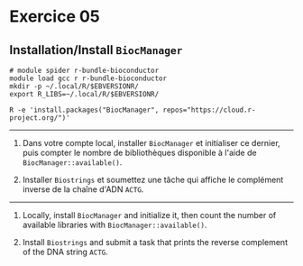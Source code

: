# Exercice 05

## Installation/Install `BiocManager`

```
# module spider r-bundle-bioconductor
module load gcc r r-bundle-bioconductor
mkdir -p ~/.local/R/$EBVERSIONR/
export R_LIBS=~/.local/R/$EBVERSIONR/

R -e 'install.packages("BiocManager", repos="https://cloud.r-project.org/")'
```

--- 

1. Dans votre compte local, installer `BiocManager` et initialiser ce dernier, puis compter le nombre de bibliothèques disponible à l'aide de `BiocManager::available()`.

2. Installer `Biostrings` et soumettez une tâche qui affiche le complément inverse de la chaîne d'ADN `ACTG`.
---

1. Locally, install `BiocManager` and initialize it, then count the number of available libraries with `BiocManager::available()`.

2. Install `Biostrings` and submit a task that prints the reverse complement of the DNA string `ACTG`.
